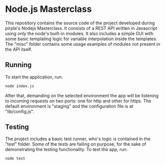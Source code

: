 # Node.js Masterclass

This repository contains the source code of the project developed during pirple's Nodejs Masterclass. It consists of a REST API written in Javascript using only the node's built-in modules. It also includes a simple GUI with some basic templating logic for variable interpolation inside the templates. The "misc" folder contains some usage examples of modules not present in the API itself.

## Running

To start the application, run:

```bash
node index.js
```

After that, demanding on the selected environment the app will be listening to incoming requests on two ports: one for http and other for https. The default environment is "staging" and the configuration file is at "lib/config.js".

## Testing

The project includes a basic test runner, who's logic is contained in the "test" folder. Some of the tests are failing on purpose, for the sake of demonstrating the testing functionality. To test the app, run:

```bash
node test
```
